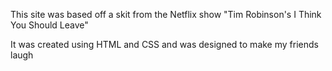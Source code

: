 This site was based off a skit from the Netflix show "Tim Robinson's I Think You Should Leave"

It was created using HTML and CSS and was designed to make my friends laugh
